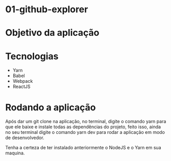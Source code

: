 # 01-github-explorer

# Objetivo da aplicação

# Tecnologias
* Yarn
* Babel
* Webpack
* ReactJS

# Rodando a aplicação

Após dar um git clone na aplicação, no terminal, digite o comando yarn para que ele baixe e instale todas as dependências do projeto, feito isso, ainda no seu terminal digite o comando yarn dev para rodar a aplicação em modo de desenvolvedor.

Tenha a certeza de ter instalado anteriormente o NodeJS e o Yarn em sua maquina.
